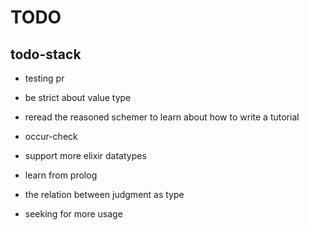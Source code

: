 # TODO

## todo-stack

- testing pr

- be strict about value type

- reread the reasoned schemer
  to learn about how to write a tutorial

- occur-check

- support more elixir datatypes

- learn from prolog

- the relation between judgment as type

- seeking for more usage
